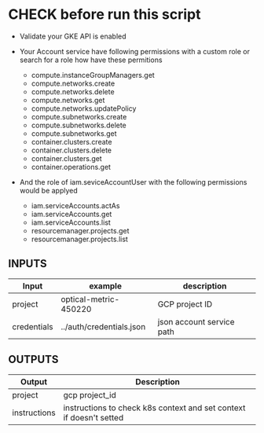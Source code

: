 # CHECK before run this script

- Validate your GKE API is enabled 
- Your Account service have following permissions with a custom role or search for a role how have these permitions
    - compute.instanceGroupManagers.get
    - compute.networks.create
    - compute.networks.delete
    - compute.networks.get
    - compute.networks.updatePolicy
    - compute.subnetworks.create
    - compute.subnetworks.delete
    - compute.subnetworks.get
    - container.clusters.create
    - container.clusters.delete
    - container.clusters.get
    - container.operations.get

- And the role of iam.seviceAccountUser with the following permissions would be applyed
    - iam.serviceAccounts.actAs
    - iam.serviceAccounts.get
    - iam.serviceAccounts.list
    - resourcemanager.projects.get
    - resourcemanager.projects.list

## INPUTS
| Input         | example     | description |
|--------------|-----------|------------|
| project | optical-metric-450220      | GCP project ID       |
| credentials     | ../auth/credentials.json  | json account service path       |
## OUTPUTS

| Output         | Description     |
|--------------|-----------|
| project | gcp project_id     |
| instructions     | instructions to check k8s context and set context if doesn't setted |